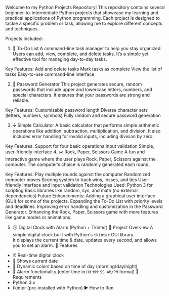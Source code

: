 Welcome to my Python Projects Repository! This repository contains several beginner-to-intermediate Python projects that showcase my learning and practical applications of Python programming. Each project is designed to tackle a specific problem or task, allowing me to explore different concepts and techniques.

Projects Included:
1. 📝 To-Do List
A command-line task manager to help you stay organized. Users can add, view, complete, and delete tasks. It’s a simple yet effective tool for managing day-to-day tasks.

Key Features:
Add and delete tasks
Mark tasks as complete
View the list of tasks
Easy-to-use command-line interface

2. 🔑 Password Generator
This project generates secure, random passwords that include upper and lowercase letters, numbers, and special characters. It ensures that your passwords are strong and reliable.

Key Features:
Customizable password length
Diverse character sets (letters, numbers, symbols)
Fully random and secure password generation

3. ➗ Simple Calculator
A basic calculator that performs simple arithmetic operations like addition, subtraction, multiplication, and division. It also includes error handling for invalid inputs, including division by zero.

Key Features:
Support for four basic operations
Input validation
Simple, user-friendly interface
4. ✂️ Rock, Paper, Scissors Game
A fun and interactive game where the user plays Rock, Paper, Scissors against the computer. The computer’s choice is randomly generated each round.

Key Features:
Play multiple rounds against the computer
Randomized computer moves
Scoring system to track wins, losses, and ties
User-friendly interface and input validation
Technologies Used:
Python 3 for scripting
Basic libraries like random, sys, and math (no external dependencies)
Future Enhancements:
Adding a graphical user interface (GUI) for some of the projects.
Expanding the To-Do List with priority levels and deadlines.
Improving error handling and customization in the Password Generator.
Enhancing the Rock, Paper, Scissors game with more features like game modes or animations.

5. 🕒 Digital Clock with Alarm (Python + Tkinter)
📌 Project Overview
A simple digital clock built with Python's `tkinter` GUI library.  
It displays the current time & date, updates every second, and allows you to set an alarm.
 🚀 Features
- ⏰ Real-time digital clock
- 📅 Shows current date
- 🌈 Dynamic colors based on time of day (morning/day/night)
- 🔔 Alarm functionality (enter time in `HH:MM:SS AM/PM` format)
 📂 Requirements
- Python 3.x
- tkinter (pre-installed with Python)
 ▶️ How to Run
```bash python digital_clock.py  .

